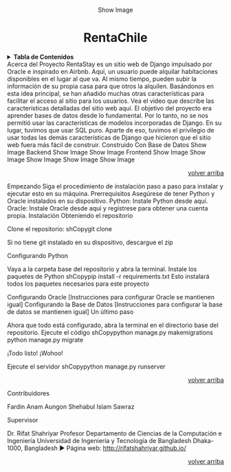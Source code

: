 <div id="top"></div>
<!-- LOGO DEL PROYECTO -->
<br />
<div align="center">
Show Image
<h1 align="center">RentaChile</h1>
</div>
<!-- TABLA DE CONTENIDOS -->
<details>
  <summary><b>Tabla de Contenidos</b></summary>
  <ol>
    <li>
      <a href="#acerca-del-proyecto">Acerca del Proyecto</a>
      <ul>
        <li><a href="#construido-con">Construido Con</a></li>
      </ul>
    </li>
    <li>
      <a href="#empezando">Empezando</a>
      <ul>
        <li><a href="#prerrequisitos">Prerrequisitos</a></li>
        <li><a href="#instalación">Instalación</a>
            <ul>
                <li><a href="#obteniendo-el-repositorio">Obteniendo el repositorio</a></li>
                <li><a href="#configurando-python">Configurando Python</a></li>
                <li><a href="#configurando-oracle">Configurando Oracle</a></li>
                <li><a href="#configurando-la-base-de-datos">Configurando la Base de Datos</a></li>
            </ul>
        </li>
      </ul>
    </li>
    <li><a href="#contribuidores">Contribuidores</a></li>
  </ol>
</details>
<!-- ACERCA DEL PROYECTO -->
Acerca del Proyecto
RentaStay es un sitio web de Django impulsado por Oracle e inspirado en Airbnb. Aquí, un usuario puede alquilar habitaciones disponibles en el lugar al que va. Al mismo tiempo, pueden subir la información de su propia casa para que otros la alquilen. Basándonos en esta idea principal, se han añadido muchas otras características para facilitar el acceso al sitio para los usuarios.
Vea el video que describe las características detalladas del sitio web aquí.
El objetivo del proyecto era aprender bases de datos desde lo fundamental. Por lo tanto, no se nos permitió usar las características de modelos incorporadas de Django. En su lugar, tuvimos que usar SQL puro. Aparte de eso, tuvimos el privilegio de usar todas las demás características de Django que hicieron que el sitio web fuera más fácil de construir.
Construido Con
Base de Datos
Show Image
Backend
Show Image
Show Image
Frontend
Show Image
Show Image
Show Image
Show Image
Show Image
<p align="right"><a href="#top">volver arriba</a></p>
Empezando
Siga el procedimiento de instalación paso a paso para instalar y ejecutar esto en su máquina.
Prerrequisitos
Asegúrese de tener Python y Oracle instalados en su dispositivo.
Python: Instale Python desde aquí.
Oracle: Instale Oracle desde aquí y regístrese para obtener una cuenta propia.
Instalación
Obteniendo el repositorio

Clone el repositorio:
shCopygit clone 

Si no tiene git instalado en su dispositivo, descargue el zip

Configurando Python

Vaya a la carpeta base del repositorio y abra la terminal.
Instale los paquetes de Python
shCopypip install -r requirements.txt
Esto instalará todos los paquetes necesarios para este proyecto

Configurando Oracle
[Instrucciones para configurar Oracle se mantienen igual]
Configurando la Base de Datos
[Instrucciones para configurar la base de datos se mantienen igual]
Un último paso

Ahora que todo está configurado, abra la terminal en el directorio base del repositorio.
Ejecute el código
shCopypython manage.py makemigrations
python manage.py migrate


¡Todo listo! ¡Wohoo!

Ejecute el servidor
shCopypython manage.py runserver


<p align="right"><a href="#top">volver arriba</a></p>
<!-- CONTACTO -->
Contribuidores

Fardin Anam Aungon
Shehabul Islam Sawraz

Supervisor

Dr. Rifat Shahriyar
Profesor
Departamento de Ciencias de la Computación e Ingeniería
Universidad de Ingeniería y Tecnología de Bangladesh
Dhaka-1000, Bangladesh
▶   Página web:
http://rifatshahriyar.github.io/

<p align="right"><a href="#top">volver arriba</a></p>